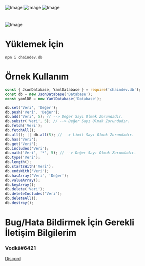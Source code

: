 ![Image](https://img.shields.io/npm/v/chaindev.db?color=E2142D)
![Image](https://img.shields.io/npm/dt/chaindev.db.svg?color=E2142D&maxAge=3600) 
![Image](https://discordapp.com/api/guilds/814149645970046996/embed.png?style=shield) 
#
![Image](https://cdn.glitch.com/36cacdd9-ec87-4187-829d-b9b82de904c3%2Fchaindev-db.png?v=1614557240999)
#
# Yüklemek İçin
```npm
npm i chaindev.db
```

# Örnek Kullanım
```javascript
const { JsonDatabase, YamlDatabase } = require('chaindev.db');
const db = new JsonDatabase('Database');
const yamlDB = new YamlDatabase('Database');

db.set('Veri', 'Değer');
db.push('Veri', 'Değer');
db.add('Veri', 5); // --> Değer Sayı Olmak Zorundadır.
db.substr('Veri', 5); // --> Değer Sayı Olmak Zorundadır.
db.fetch('Veri');
db.fetchAll();
db.all(); || db.all(5); // --> Limit Sayı Olmak Zorundadır.
db.has('Veri');
db.get('Veri');
db.includes('Veri');
db.math('Veri', '*', 5); // --> Değer Sayı Olmak Zorundadır.
db.type('Veri');
db.length();
db.startsWith('Veri');
db.endsWith('Veri');
db.hasArray('Veri', 'Değer');
db.valueArray();
db.keyArray();
db.delete('Veri');
db.deleteIncludes('Veri');
db.deleteAll();
db.destroy();
```
# Bug/Hata Bildirmek İçin Gerekli İletişim Bilgilerim
### Vodkâ#6421
[Discord](https://discord.gg/rVnKDGcRKR) 
